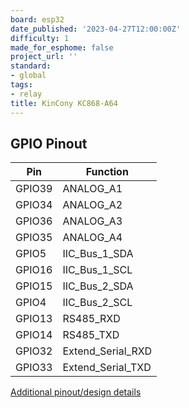 ```yaml
---
board: esp32
date_published: '2023-04-27T12:00:00Z'
difficulty: 1
made_for_esphome: false
project_url: ''
standard:
- global
tags:
- relay
title: KinCony KC868-A64
---
```


## GPIO Pinout

| Pin    | Function            |
| ------ | ------------------- |
| GPIO39 | ANALOG_A1           |
| GPIO34 | ANALOG_A2           |
| GPIO36 | ANALOG_A3           |
| GPIO35 | ANALOG_A4           |
| GPIO5  | IIC_Bus_1_SDA       |
| GPIO16 | IIC_Bus_1_SCL       |
| GPIO15 | IIC_Bus_2_SDA       |
| GPIO4  | IIC_Bus_2_SCL       |
| GPIO13 | RS485_RXD           |
| GPIO14 | RS485_TXD           |
| GPIO32 | Extend_Serial_RXD   |
| GPIO33 | Extend_Serial_TXD   |
[Additional pinout/design details](https://www.kincony.com/arduino-esp32-64-channel-relay-module-kc868-a64.html)
